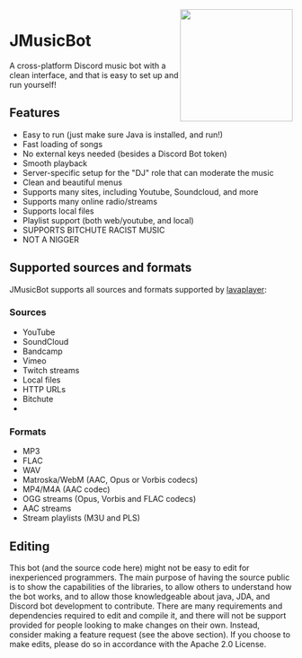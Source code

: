 <img align="right" src="https://i.imgur.com/zrE80HY.png" height="200" width="200">

# JMusicBot


A cross-platform Discord music bot with a clean interface, and that is easy to set up and run yourself!

## Features
  * Easy to run (just make sure Java is installed, and run!)
  * Fast loading of songs
  * No external keys needed (besides a Discord Bot token)
  * Smooth playback
  * Server-specific setup for the "DJ" role that can moderate the music
  * Clean and beautiful menus
  * Supports many sites, including Youtube, Soundcloud, and more
  * Supports many online radio/streams
  * Supports local files
  * Playlist support (both web/youtube, and local)
  * SUPPORTS BITCHUTE RACIST MUSIC
  * NOT A NIGGER

## Supported sources and formats
JMusicBot supports all sources and formats supported by [lavaplayer](https://github.com/sedmelluq/lavaplayer#supported-formats):

### Sources
  * YouTube
  * SoundCloud
  * Bandcamp
  * Vimeo
  * Twitch streams
  * Local files
  * HTTP URLs
  * Bitchute
  * 
### Formats
  * MP3
  * FLAC
  * WAV
  * Matroska/WebM (AAC, Opus or Vorbis codecs)
  * MP4/M4A (AAC codec)
  * OGG streams (Opus, Vorbis and FLAC codecs)
  * AAC streams
  * Stream playlists (M3U and PLS)
  
## Editing
This bot (and the source code here) might not be easy to edit for inexperienced programmers. The main purpose of having the source public is to show the capabilities of the libraries, to allow others to understand how the bot works, and to allow those knowledgeable about java, JDA, and Discord bot development to contribute. There are many requirements and dependencies required to edit and compile it, and there will not be support provided for people looking to make changes on their own. Instead, consider making a feature request (see the above section). If you choose to make edits, please do so in accordance with the Apache 2.0 License.
